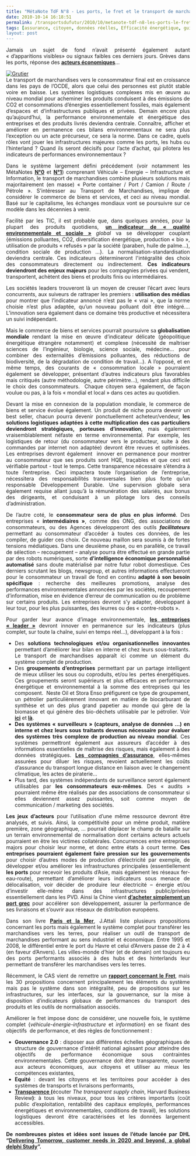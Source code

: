 ```yaml
---
title: "MétaNote TdF N°8 - Les ports, le fret et le transport de marchandises"
date: 2010-10-14 16:18:51
permalink: /transportsdufutur/2010/10/metanote-tdf-n8-les-ports-le-fret-et-le-transport-de-marchandises.html
tags: [assurance, citoyen, données réelles, Efficacité énergétique, guide d'achat, Infrastructure, internet, logistique, marchandises, partage de données, partage de la voirie, port]
layout: post
---
```


<p style="text-align: justify">Jamais un sujet de fond n’avait présenté également autant « d’apparitions visibles» ou signaux faibles ces derniers jours. Grèves dans les ports, réponse des <strong><a href="http://www.collectifport.com/" target="_blank">acteurs économiques</a></strong>…</p> <p style="text-align: justify"><a href="https://gabrielplassat.github.io/transportsdufutur/wp-content/uploads/sites/6/old/6a0120a66d2ad4970b0133f5102d85970b-800wi.jpg" rel="lightbox"><img alt="Grutier" class="asset  asset-image at-xid-6a0120a66d2ad4970b0133f5102d85970b" src="/wp-content/uploads/sites/6/old/6a0120a66d2ad4970b0133f5102d85970b-320wi.jpg" style="margin-left: auto;margin-right: auto" title="Grutier" /></a> <br />Le transport de marchandises vers le consommateur final est en croissance dans les pays de l’OCDE, alors que celui des personnes est plutôt stable voire en baisse. Les systèmes logistiques complexes mis en œuvre au niveau mondial pour acheminer les produits conduisent à des émissions de CO2 et consommations d’énergies essentiellement fossiles, mais également d’espaces et d’infrastructures publiques et privées. Demain encore plus qu’aujourd’hui, la performance environnementale et énergétique des entreprises et des produits livrés deviendra centrale. Connaître, afficher et améliorer en permanence ces bilans environnementaux ne sera plus l’exception ou un acte précurseur, ce sera la norme. Dans ce cadre, quels rôles vont jouer les infrastructures majeures comme les ports, les hubs ou l’hinterland ? Quand ils seront décisifs pour l’acte d’achat, qui pilotera les indicateurs de performances environnementaux ?</p>   <!--more-->   <p style="text-align: justify">Dans le système largement défini précédement (voir notamment les MétaNotes <strong><a href="https://gabrielplassat.github.io/transportsdufutur/2009/11/le-passage-de-lobjet-vehicule-aux-services-de-mobilite-une-chance.html">N°0</a></strong> et <strong><a href="https://gabrielplassat.github.io/transportsdufutur/2009/11/pour-une-mobilite-plus-robuste-aux-crises-a-venir.html">N°1</a></strong>) comprenant Véhicule – Energie – Infrastructure et Information, le transport de marchandises combine plusieurs solutions mais majoritairement (en masse) « Porte container / Port / Camion / Route / Pétrole ». S’intéresser au Transport de Marchandises, implique de considérer le commerce de biens et services, et ceci au niveau mondial. Basé sur le capitalisme, les échanges mondiaux vont se poursuivre sur ce modèle dans les décennies à venir.</p> <p style="text-align: justify">Facilité par les TIC, il est probable que, dans quelques années, pour la plupart des produits quotidiens, <strong><a href="https://gabrielplassat.github.io/transportsdufutur/2009/12/google-googles-comment-lacte-dachat-pourrait-etre-bouleverse-.html">un indicateur de « qualité environnementale et sociale »</a> </strong><em>global</em> va se développer couplant {émissions polluantes, CO2, diversification énergétique, production « bio », utilisation de produits « refusés » par la société (paraben, huile de palme…), condition sociale de production …}. La normalisation-standardisation deviendra centrale. Ces indicateurs détermineront l'intégralité des choix des consommateurs directement ou indirectement. <strong>Ces indicateurs deviendront des enjeux majeurs</strong> pour les compagnies privées qui vendent, transportent, achètent des biens et produits finis ou intermédiaires.</p> <p style="text-align: justify">Les sociétés leaders trouveront là un moyen de creuser l’écart avec leurs concurrents, aux suiveurs de rattraper les premiers : <strong>utilisation des médias</strong> pour montrer que l’indicateur annoncé n’est pas le « vrai », que la norme choisie n’est plus adaptée, qu’un nouveau polluant doit être intégré.... L’innovation sera également dans ce domaine très productive et nécessitera un suivi indépendant.</p> <p style="text-align: justify">Mais le commerce de biens et services pourrait poursuivre sa <strong>globalisation mondiale</strong> rendant la mise en œuvre d’indicateur délicate (géopolitique énergétique étrangère notamment) et complexe (nécessité de maîtriser sciences de l’ingénieur, biologie, science sociale, médecine… pour combiner des externalités d’émissions polluantes, des réductions de biodiversité, de la dégradation de condition de travail…). A l’opposé, et en même temps, des courants de « consommation locale » pourraient également se développer, présentant d’autres indicateurs plus favorables mais critiqués (autre méthodologie, autre périmètre…), rendant plus difficile le choix des consommateurs.  Chaque citoyen sera également, de façon voulue ou pas, à la fois « mondial et local » dans ces actes au quotidien.</p> <p style="text-align: justify">Devant la mise en connexion de la population mondiale, le commerce de biens et service évolue également. Un produit de niche pourra devenir un best seller, chacun pourra devenir ponctuellement acheteur/vendeur, <strong>les solutions logistiques adaptées à cette multiplication des cas particuliers deviendront stratégiques, porteuses d’innovation</strong>, mais également vraisemblablement néfaste en terme environnemental. Par exemple, les logistiques de retour (du consommateur vers le producteur, suite à des commandes par internet non adaptée) devront être revues et optimisées. Les entreprises devront également  innover en permanence pour montrer au consommateur que ses produits sont HQE, traçables et que ceci est vérifiable partout - tout le temps. Cette transparence nécessaire s’étendra à toute l’entreprise. Ceci impactera toute l’organisation de l’entreprise, nécessitera des responsabilités transversales bien plus forte qu’un responsable Développement Durable. Une supervision globale sera également requise allant jusqu’à la rémunération des salariés, aux bonus des dirigeants, et conduisant à un pilotage lors des conseils d’administration.</p> <p style="text-align: justify">De l’autre coté, le <strong>consommateur sera de plus en plus informé</strong>. Des entreprises « <strong>intermédiaires »</strong>, comme des ONG, des associations de consommateurs, ou des Agences développeront des outils <strong><em>facilitateurs</em></strong> permettant au consommateur d’accéder à toutes ces données, de les compiler, de guider ces choix. Ce nouveau maillon sera soumis à de fortes tensions médiatiques. Dans une deuxième phase, ou en parallèle, ce travail de sélection – recoupement – analyse pourra être effectué en grande partie par des robots numériques, sorte <strong>d’intelligence économique personnalisé automatisé </strong>sans doute matérialisé par notre futur robot domestique. Ces derniers scrutant les blogs, newsgroup, et autres informations effectueront pour le consommateur un travail de fond en continu <strong>adapté à son besoin spécifique</strong> : recherche des meilleures promotions, analyse des performances environnementales annoncées par les sociétés, recoupement d’information, mise en évidence d’erreur de communication ou de problème sur certains produits. Les entreprises devront s’y adapter, développant à leur tour, pour les plus puissantes, des leurres ou des « contre-robots ».</p> <p style="text-align: justify">Pour garder leur avance d’image environnementale, <strong><a href="https://gabrielplassat.github.io/transportsdufutur/2010/04/metanote-tdf-5-les-entreprises.html" target="_blank">les entreprises « leader »</a></strong> devront innover en permanence sur les indicateurs (plus complet, sur toute la chaîne, suivi en temps réel…), développant à la fois :</p> <ul style="text-align: justify"> <li>Des <strong>solutions technologiques et/ou organisationnelles innovantes</strong> permettant d’améliorer leur bilan en interne et chez leurs sous-traitants. Le transport de marchandises apparaît ici comme un élément du système complet de production. </li>

 <li>Des <strong>groupements d’entreprises</strong> permettant par un partage intelligent de mieux utiliser les sous ou coproduits, et/ou les  pertes énergétiques. Ces groupements seront supérieurs et plus efficaces en performance énergétique et environnemental à la somme des entreprises qui les composent.  Neste Oil et Stora Enso préfigurent ce type de groupement, un pétrolier particulièrement innovant en matière de biocarburant de synthèse et un des plus grand papetier au monde qui gère de la biomasse et qui génère des bio-déchets utilisable par le pétrolier. Voir <strong><a href="https://gabrielplassat.github.io/transportsdufutur/2010/02/focus-sur-la-finlande.html">ici</a></strong> et <strong><a href="https://gabrielplassat.github.io/transportsdufutur/2010/06/matieres-premieres-grands-changements-et-nouvelles-faiblesses.html">là</a></strong>.</li> <li><strong>Des systèmes « surveilleurs » (capteurs, analyse de données …) en interne et chez leurs sous traitants devenus nécessaire pour évaluer des systèmes très complexe de production au niveau mondial</strong>. Ces systèmes permettront également aux assureurs d’accéder à des informations essentielles de maîtrise des risques, mais également à des données stratégiques. <strong><a href="https://gabrielplassat.github.io/transportsdufutur/2009/12/du-cafe-des-lloyds-aux-gpsgprs-les-assureurs-permettent-de-nouveaux-usages.html" target="_blank">Les compagnies d’assurance</a></strong>, elles-mêmes assurées pour diluer les risques, revoient actuellement les coûts d’assurance du transport longue distance en liaison avec le changement climatique, les actes de piraterie...</li> <li>Plus tard, des systèmes indépendants de surveillance seront également utilisables par <strong>les consommateurs eux-mêmes</strong>. Des « audits » pourraient même être réalisés par des associations de consommateur si elles deviennent assez puissantes, soit comme moyen de communication / marketing des sociétés.</li> </ul> <p style="text-align: justify"><strong>Les jeux d’acteurs</strong> pour l’utilisation d’une même ressource devront être analysés, et suivis. Ainsi, la compétitivité pour un même produit, matière première, zone géographique, … pourrait déplacer le champ de bataille sur un terrain environnemental de normalisation dont certains acteurs actuels pourraient en être les victimes collatérales. Concurrences entre entreprises majors pour choisir leur norme, et donc entre états à court terme. <strong>Ces entreprises pourraient également faire pression sur les gouvernements</strong> pour choisir d’autres modes de production d’électricité par exemple, de développer et/ou améliorer les infrastructures principales (essentiellement<strong> les ports</strong> pour recevoir les produits d’Asie, mais également les réseaux fer-eau-route), permettant d’améliorer leurs indicateurs sous menace de délocalisation, voir décider de produire leur électricité – énergie et/ou d’investir elle-même dans des infrastructures public/privées essentiellement dans les PVD. Ainsi la Chine vient <strong><a href="https://gabrielplassat.github.io/transportsdufutur/2010/09/le-port-du-piree-cheval-de-troie-chinois.html" target="_blank">d’acheter simplement un port grec</a></strong> pour accélérer son développement, assurer la performance de ses livraisons et s’ouvrir aux réseaux de distribution européens.</p> <p style="text-align: justify">Dans son livre <strong><a href="http://www.google.fr/url?sa=t&source=web&cd=1&ved=0CBUQFjAA&url=http://www.amazon.fr/Paris-mer-Seine-est-Capitale/dp/2213655014&ei=vtW2TJWHHtW7jAe84qn4CQ&usg=AFQjCNG6n1SLcbvxTo3dsIwU5m6u_G3wCQ&sig2=LUtXVetC45AyroKtwlPdVg">Paris et la Mer</a></strong>, J.Attali liste plusieurs propositions concernant les ports mais également le système complet pour transférer les marchandises vers les terres, pour réaliser un outil de transport de marchandises performant au sens industriel et économique. Entre 1995 et 2008, le différentiel entre le port du Havre et celui d’Anvers passe de 2 à 4 (en faveur d’Anvers). Les villes-monde d’hier (et de demain) ont toujours eu des ports performants associés à des hubs et des hinterlands leur permettant de transférer les marchandises vers les terres.</p> <p style="text-align: justify">Récemment, le CAS vient de remettre un <strong><a href="http://www.strategie.gouv.fr/article.php3?id_article=1243">rapport concernant le Fret</a></strong>, mais les 30 propositions concernent principalement les éléments du système mais pas le système dans son intégralité, peu de propositions sur les infrastructures, sur les interfaces, sur la gouvernance, sur la mise à disposition d’indicateurs globaux de performances du transport des produits et les outils de normalisation associés.</p> <p style="text-align: justify">Améliorer le fret impose donc de considérer, une nouvelle fois, le système complet {<em>véhicule-énergie-infrastructure </em>et<em> information</em>} en se fixant des objectifs  de performance, et des règles de fonctionnement :</p> <ul style="text-align: justify"> <li><strong>Gouvernance 2.0</strong> : disposer aux différentes échelles géographiques de structure de gouvernance d’intérêt national agissant pour atteindre des objectifs de performance économique sous contraintes environnementales. Cette gouvernance doit être transparente, ouverte aux acteurs économiques, aux citoyens et utiliser au mieux les compétences existantes,<strong></strong></li> <li><strong>Equité </strong>: devant les citoyens et les territoires pour accéder à des systèmes de transports et livraisons performants,<strong></strong></li> <li><strong><a href="http://blogs.hbr.org/ideacast/2010/09/when-everyone-can-see-your-sup.html">Transparence </a>(</strong>écouter <em>The transparent supply chain</em>, Harvard Business Review<strong>)</strong>: à tous les niveaux, pour tous les critères importants (coût public d’exploitation, rentabilité des capitaux employés, performances énergétiques et environnementales, conditions de travail), les solutions logistiques devront être caractérisées et les données largement accessibles.</li> </ul> <p style="text-align: justify"><strong>De nombreuses pistes et idées sont issues de l’étude lancée par DHL “</strong><strong><a href="https://gabrielplassat.github.io/transportsdufutur/wp-content/uploads/sites/6/2010/10/delphi-studie_english.pdf">Delivering Tomorrow, customer needs in 2020 and beyond, a global delphi Study</a></strong><strong>”.</strong></p>
